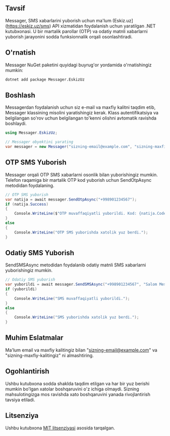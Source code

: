 ## Tavsif
Messager, SMS xabarlarini yuborish uchun ma'lum (Eskiz.uz](https://eskiz.uz/sms) API xizmatidan foydalanish uchun yaratilgan .NET kutubxonasi. U bir martalik parollar (OTP) va odatiy matnli xabarlarni yuborish jarayonini sodda funksionnalik orqali osonlashtiradi.

## O'rnatish
Messager NuGet paketini quyidagi buyrug'or yordamida o'rnatishingiz mumkin:

```bash
dotnet add package Messager.EskizUz
```

## Boshlash
Messagerdan foydalanish uchun siz e-mail va maxfiy kalitni taqdim etib, Messager klassining misolini yaratishingiz kerak. Klass autentifikatsiya va belgilangan so'rov uchun belgilangan to'kenni olishni avtomatik ravishda boshlaydi.

```csharp
using Messager.EskizUz;

// Messager obyektini yarating
var messager = new Messager("sizning-email@example.com", "sizning-maxfiy-kalitingiz");
```

## OTP SMS Yuborish
Messager orqali OTP SMS xabarlarni osonlik bilan yuborishingiz mumkin. Telefon raqamiga bir martalik OTP kod yuborish uchun SendOtpAsync metodidan foydalaning.

```csharp
// OTP SMS yuborish
var natija = await messager.SendOtpAsync("+998901234567");
if (natija.Success)
{
    Console.WriteLine($"OTP muvaffaqiyatli yuborildi. Kod: {natija.Code}");
}
else
{
    Console.WriteLine("OTP SMS yuborishda xatolik yuz berdi.");
}
```

## Odatiy SMS Yuborish
SendSMSAsync metodidan foydalanib odatiy matnli SMS xabarlarni yuborishingiz mumkin.

```csharp
// Odatiy SMS yuborish
var yuborildi = await messager.SendSMSAsync("+998901234567", "Salom Messager.EskizUz dan!");
if (yuborildi)
{
    Console.WriteLine("SMS muvaffaqiyatli yuborildi.");
}
else
{
    Console.WriteLine("SMS yuborishda xatolik yuz berdi.");
}
```

## Muhim Eslatmalar
Ma'lum email va maxfiy kalitingiz bilan "sizning-email@example.com" va "sizning-maxfiy-kalitingiz" ni almashtiring.

## Ogohlantirish
Ushbu kutubxona sodda shaklda taqdim etilgan va har bir yuz berishi mumkin bo'lgan xatolar boshqaruvini o'z ichiga olmaydi. Sizning mahsulotingizga mos ravishda xato boshqaruvini yanada rivojlantirish tavsiya etiladi.

## Litsenziya
Ushbu kutubxona [MIT litsenziyasi](https://opensource.org/license/mit/) asosida tarqalgan.
